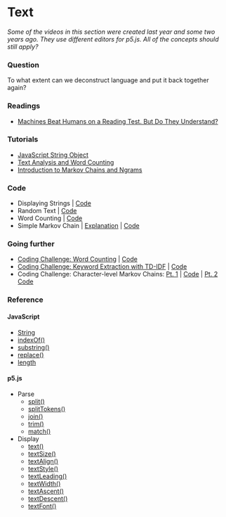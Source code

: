# Text

*Some of the videos in this section were created last year and some two years ago. They use different editors for p5.js. All of the concepts should still apply?*

### Question
To what extent can we deconstruct language and put it back together again?

### Readings
* [Machines Beat Humans on a Reading Test. But Do They Understand?](https://www.quantamagazine.org/machines-beat-humans-on-a-reading-test-but-do-they-understand-20191017)

### Tutorials
* [JavaScript String Object](https://www.youtube.com/watch?v=DcoAjEZYies&list=PLRqwX-V7Uu6aoeLx_mWfz6XwtFaD9SkVX&index=5)
* [Text Analysis and Word Counting](https://www.youtube.com/watch?v=tE-ZYXU8A8U)
* [Introduction to Markov Chains and Ngrams](https://www.youtube.com/watch?v=v4kL0OHuxXs)

### Code
* Displaying Strings | [Code](https://editor.p5js.org/icm4.0/sketches/dqWmqXO3-)
* Random Text | [Code](https://editor.p5js.org/icm4.0/sketches/cgHx2OeKd)
* Word Counting | [Code](https://editor.p5js.org/icm4.0/sketches/-mE9aOLiU)
* Simple Markov Chain | [Explanation](https://medium.com/@alexkrameris/markov-chain-implementation-in-javascript-a698f371d66f) | [Code](https://editor.p5js.org/icm4.0/sketches/gqA1THrae)

### Going further
* [Coding Challenge: Word Counting](https://www.youtube.com/watch?v=unm0BLor8aE) | [Code](https://github.com/shiffman/A2Z-F17/tree/master/week5-analysis/01_concordance)
* [Coding Challenge: Keyword Extraction with TD-IDF](https://www.youtube.com/watch?v=RPMYV-eb6lI&t=154s) | [Code](https://github.com/shiffman/A2Z-F17/tree/master/week5-analysis/03_tf-idf)
* Coding Challenge: Character-level Markov Chains: [Pt. 1](https://www.youtube.com/watch?v=eGFJ8vugIWA) | [Code](https://github.com/CodingTrain/website/tree/master/CodingChallenges/CC_042.1_markov-chain/P5) | [Pt. 2](https://www.youtube.com/watch?v=9r8CmofnbAQ) [Code](https://github.com/CodingTrain/website/blob/master/CodingChallenges/CC_042.2_markov-chain-names/P5/sketch.js)

### Reference
#### JavaScript
   * [String](https://developer.mozilla.org/en-US/docs/Web/JavaScript/Reference/Global_Objects/String)
   * [indexOf()](https://developer.mozilla.org/en-US/docs/Web/JavaScript/Reference/Global_Objects/String/indexOf)
   * [substring()](https://developer.mozilla.org/en-US/docs/Web/JavaScript/Reference/Global_Objects/String/substring)
   * [replace()](https://developer.mozilla.org/en-US/docs/Web/JavaScript/Reference/Global_Objects/String/replace)
   * [length](https://developer.mozilla.org/en-US/docs/Web/JavaScript/Reference/Global_Objects/String/length)  
#### p5.js
   * Parse
      * [split()](http://p5js.org/reference/#/p5/split)
      * [splitTokens()](http://p5js.org/reference/#/p5/splitTokens)
      * [join()](http://p5js.org/reference/#/p5/join)
      * [trim()](http://p5js.org/reference/#/p5/trim)
      * [match()](http://p5js.org/reference/#/p5/match)
   * Display
      * [text()](http://p5js.org/reference/#/p5/text)
      * [textSize()](http://p5js.org/reference/#/p5/textSize)
      * [textAlign()](http://p5js.org/reference/#/p5/textAlign)
      * [textStyle()](http://p5js.org/reference/#/p5/textStyle)
      * [textLeading()](http://p5js.org/reference/#/p5/textLeading)
      * [textWidth()](http://p5js.org/reference/#/p5/textWidth)
      * [textAscent()](http://p5js.org/reference/#/p5/textAscent)
      * [textDescent()](http://p5js.org/reference/#/p5/textDescent)
      * [textFont()](http://p5js.org/reference/#/p5/textFont)
